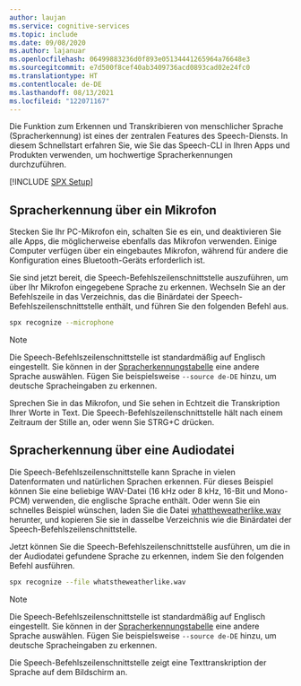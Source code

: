 ```yaml
---
author: laujan
ms.service: cognitive-services
ms.topic: include
ms.date: 09/08/2020
ms.author: lajanuar
ms.openlocfilehash: 06499883236d0f893e05134441265964a76648e3
ms.sourcegitcommit: e7d500f8cef40ab3409736acd0893cad02e24fc0
ms.translationtype: HT
ms.contentlocale: de-DE
ms.lasthandoff: 08/13/2021
ms.locfileid: "122071167"
---
```

Die Funktion zum Erkennen und Transkribieren von menschlicher Sprache (Spracherkennung) ist eines der zentralen Features des Speech-Diensts. In diesem Schnellstart erfahren Sie, wie Sie das Speech-CLI in Ihren Apps und Produkten verwenden, um hochwertige Spracherkennungen durchzuführen.

[!INCLUDE [SPX Setup](../../spx-setup.md)]

## <a name="speech-to-text-from-microphone"></a>Spracherkennung über ein Mikrofon

Stecken Sie Ihr PC-Mikrofon ein, schalten Sie es ein, und deaktivieren Sie alle Apps, die möglicherweise ebenfalls das Mikrofon verwenden. Einige Computer verfügen über ein eingebautes Mikrofon, während für andere die Konfiguration eines Bluetooth-Geräts erforderlich ist.

Sie sind jetzt bereit, die Speech-Befehlszeilenschnittstelle auszuführen, um über Ihr Mikrofon eingegebene Sprache zu erkennen. Wechseln Sie an der Befehlszeile in das Verzeichnis, das die Binärdatei der Speech-Befehlszeilenschnittstelle enthält, und führen Sie den folgenden Befehl aus.

```bash
spx recognize --microphone
```

> [!NOTE]
> Die Speech-Befehlszeilenschnittstelle ist standardmäßig auf Englisch eingestellt. Sie können in der [Spracherkennungstabelle](../../../../language-support.md) eine andere Sprache auswählen.
> Fügen Sie beispielsweise `--source de-DE` hinzu, um deutsche Spracheingaben zu erkennen.

Sprechen Sie in das Mikrofon, und Sie sehen in Echtzeit die Transkription Ihrer Worte in Text. Die Speech-Befehlszeilenschnittstelle hält nach einem Zeitraum der Stille an, oder wenn Sie STRG+C drücken.

## <a name="speech-to-text-from-audio-file"></a>Spracherkennung über eine Audiodatei

Die Speech-Befehlszeilenschnittstelle kann Sprache in vielen Datenformaten und natürlichen Sprachen erkennen. Für dieses Beispiel können Sie eine beliebige WAV-Datei (16 kHz oder 8 kHz, 16-Bit und Mono-PCM) verwenden, die englische Sprache enthält. Oder wenn Sie ein schnelles Beispiel wünschen, laden Sie die Datei <a href="https://github.com/Azure-Samples/cognitive-services-speech-sdk/blob/master/samples/csharp/sharedcontent/console/whatstheweatherlike.wav" download="whatstheweatherlike" target="_blank">whattheweatherlike.wav <span class="docon docon-download x-hidden-focus"></span></a> herunter, und kopieren Sie sie in dasselbe Verzeichnis wie die Binärdatei der Speech-Befehlszeilenschnittstelle.

Jetzt können Sie die Speech-Befehlszeilenschnittstelle ausführen, um die in der Audiodatei gefundene Sprache zu erkennen, indem Sie den folgenden Befehl ausführen.

```bash
spx recognize --file whatstheweatherlike.wav
```

> [!NOTE]
> Die Speech-Befehlszeilenschnittstelle ist standardmäßig auf Englisch eingestellt. Sie können in der [Spracherkennungstabelle](../../../../language-support.md) eine andere Sprache auswählen.
> Fügen Sie beispielsweise `--source de-DE` hinzu, um deutsche Spracheingaben zu erkennen.

Die Speech-Befehlszeilenschnittstelle zeigt eine Texttranskription der Sprache auf dem Bildschirm an.